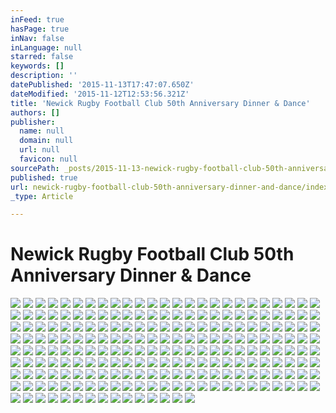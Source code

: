 ```yaml
---
inFeed: true
hasPage: true
inNav: false
inLanguage: null
starred: false
keywords: []
description: ''
datePublished: '2015-11-13T17:47:07.650Z'
dateModified: '2015-11-12T12:53:56.321Z'
title: 'Newick Rugby Football Club 50th Anniversary Dinner & Dance'
authors: []
publisher:
  name: null
  domain: null
  url: null
  favicon: null
sourcePath: _posts/2015-11-13-newick-rugby-football-club-50th-anniversary-dinner-and-dance.md
published: true
url: newick-rugby-football-club-50th-anniversary-dinner-and-dance/index.html
_type: Article

---
```

# Newick Rugby Football Club 50th Anniversary Dinner & Dance
![](https://the-grid-user-content.s3-us-west-2.amazonaws.com/dd0244bc-fda2-4b1a-990c-3d86cdc2e512.JPG)
![](https://the-grid-user-content.s3-us-west-2.amazonaws.com/9858d53b-8f95-46b0-b264-ae4017bbb415.JPG)
![](https://the-grid-user-content.s3-us-west-2.amazonaws.com/4b6475c8-ce59-4d75-80ee-2eeb6bb93b6c.JPG)
![](https://the-grid-user-content.s3-us-west-2.amazonaws.com/5d3139a0-6ac1-4dcf-b440-9a65b8496037.JPG)
![](https://the-grid-user-content.s3-us-west-2.amazonaws.com/a8af692a-421b-48ea-bdc9-97d2a53c90bf.JPG)
![](https://the-grid-user-content.s3-us-west-2.amazonaws.com/796dadf1-2e5d-46e5-8366-0a16de8d43dd.JPG)
![](https://the-grid-user-content.s3-us-west-2.amazonaws.com/667dfa12-8659-4d06-8b9a-969d221acb3f.JPG)
![](https://the-grid-user-content.s3-us-west-2.amazonaws.com/1f6f30f5-2c27-4c97-83c7-3d0910b914f9.JPG)
![](https://the-grid-user-content.s3-us-west-2.amazonaws.com/568baa3e-abc1-4810-b821-cde5483db0a9.JPG)
![](https://the-grid-user-content.s3-us-west-2.amazonaws.com/e89533b6-3d70-4a65-bf1f-b3a613083078.JPG)
![](https://the-grid-user-content.s3-us-west-2.amazonaws.com/71b4b605-08b3-4cec-9f2a-84b32bccfccb.JPG)
![](https://the-grid-user-content.s3-us-west-2.amazonaws.com/a307b226-60b4-4465-8dbb-49fc016fc613.JPG)
![](https://the-grid-user-content.s3-us-west-2.amazonaws.com/ba8710b1-f313-4742-9bbd-762e7c6f9cdf.JPG)
![](https://the-grid-user-content.s3-us-west-2.amazonaws.com/16ac5a57-a5ed-4890-83d2-59c2ca5b02b8.JPG)
![](https://the-grid-user-content.s3-us-west-2.amazonaws.com/75d038df-90e5-4f90-8ca9-db9dee7a1e7a.JPG)
![](https://the-grid-user-content.s3-us-west-2.amazonaws.com/f15b0588-e1b3-4060-a020-c9a2119cb6b4.JPG)
![](https://the-grid-user-content.s3-us-west-2.amazonaws.com/88904e4d-8cea-4903-b2bf-d8c2092bd02d.JPG)
![](https://the-grid-user-content.s3-us-west-2.amazonaws.com/afb6c1e5-5670-461c-8214-c754b97bac26.JPG)
![](https://the-grid-user-content.s3-us-west-2.amazonaws.com/8f8205a0-a2ad-4048-90fd-745b9589a684.JPG)
![](https://the-grid-user-content.s3-us-west-2.amazonaws.com/a3e7736c-f8a5-4b49-a8da-dad65b26df5a.JPG)
![](https://the-grid-user-content.s3-us-west-2.amazonaws.com/b3ed7fc6-2e10-45c4-9d70-64a42bcc2a8a.JPG)
![](https://the-grid-user-content.s3-us-west-2.amazonaws.com/12456480-71d7-41ea-a0ba-49ed23b6120d.JPG)
![](https://the-grid-user-content.s3-us-west-2.amazonaws.com/f7971a21-c9d4-46eb-8b95-95a45bf2b2d4.JPG)
![](https://the-grid-user-content.s3-us-west-2.amazonaws.com/f1e1cacb-0df9-4c26-b3f7-9470cb5714de.JPG)
![](https://the-grid-user-content.s3-us-west-2.amazonaws.com/76899567-a3c2-4d9e-a722-78442d7a3522.JPG)
![](https://the-grid-user-content.s3-us-west-2.amazonaws.com/25013426-29d1-49a4-9a89-ed84df628200.JPG)
![](https://the-grid-user-content.s3-us-west-2.amazonaws.com/aeea8a98-afbd-47f3-9517-0ed3619de15a.JPG)
![](https://the-grid-user-content.s3-us-west-2.amazonaws.com/b7b5ab2a-53c4-4c4d-8080-8b2440460cb9.JPG)
![](https://the-grid-user-content.s3-us-west-2.amazonaws.com/f5322c2f-88d5-4808-af1a-03d080eb5fba.JPG)
![](https://the-grid-user-content.s3-us-west-2.amazonaws.com/e2a15d6c-8794-4cf8-bdc1-0c4161af60f8.JPG)
![](https://the-grid-user-content.s3-us-west-2.amazonaws.com/b027f5cf-6901-4f36-b3df-6423a29f0781.JPG)
![](https://the-grid-user-content.s3-us-west-2.amazonaws.com/4434ffd5-1414-40f4-8832-571fd3d36df0.JPG)
![](https://the-grid-user-content.s3-us-west-2.amazonaws.com/4d30839b-d3ad-4d14-ba3a-c596b8b8e6a5.JPG)
![](https://the-grid-user-content.s3-us-west-2.amazonaws.com/0ba64022-2204-44fe-8309-c99a65142b69.JPG)
![](https://the-grid-user-content.s3-us-west-2.amazonaws.com/9825a943-d87a-4ffe-9141-46e1ed023199.JPG)
![](https://the-grid-user-content.s3-us-west-2.amazonaws.com/22b4b594-5811-4ff7-8289-c6766c5a8d6b.JPG)
![](https://the-grid-user-content.s3-us-west-2.amazonaws.com/bb54ee0d-bbed-4835-8414-9db6967fb67e.JPG)
![](https://the-grid-user-content.s3-us-west-2.amazonaws.com/b4b58676-b70c-4b01-9f85-c948d3f551a5.JPG)
![](https://the-grid-user-content.s3-us-west-2.amazonaws.com/cac38929-fc86-489c-b91d-b0570fb81306.JPG)
![](https://the-grid-user-content.s3-us-west-2.amazonaws.com/7508777d-e931-4789-b802-9f56e2217b0b.JPG)
![](https://the-grid-user-content.s3-us-west-2.amazonaws.com/e56c083a-687f-4fc7-ab85-1884fbe5e392.JPG)
![](https://the-grid-user-content.s3-us-west-2.amazonaws.com/3e2ebd55-9579-4661-9bea-3ba567727851.JPG)
![](https://the-grid-user-content.s3-us-west-2.amazonaws.com/6fea1748-969c-4349-8031-f7d15ec82f2c.JPG)
![](https://the-grid-user-content.s3-us-west-2.amazonaws.com/32f172cc-72bc-4e63-81ac-9e65ab9f4d67.JPG)
![](https://the-grid-user-content.s3-us-west-2.amazonaws.com/bb7d5825-fcfe-4eaf-bc05-ef2de9ddf9d0.JPG)
![](https://the-grid-user-content.s3-us-west-2.amazonaws.com/2eaf065b-dddf-42ef-8ca8-e284f3a43b80.JPG)
![](https://the-grid-user-content.s3-us-west-2.amazonaws.com/0697582f-9b73-40d7-b97b-db1f944789e1.JPG)
![](https://the-grid-user-content.s3-us-west-2.amazonaws.com/53a3149e-fe0b-4091-b2fd-4f1d7e7a8c3b.JPG)
![](https://the-grid-user-content.s3-us-west-2.amazonaws.com/d59e2c7a-3969-45e7-b06f-1bb1890fb2ab.JPG)
![](https://the-grid-user-content.s3-us-west-2.amazonaws.com/1eb46861-bb70-4027-8227-1757273e427a.JPG)
![](https://the-grid-user-content.s3-us-west-2.amazonaws.com/38cb7c97-d3ab-4043-bbd9-67cfe0faa1c1.JPG)
![](https://the-grid-user-content.s3-us-west-2.amazonaws.com/3ec3f46c-ecaf-4124-945e-aee356afb093.JPG)
![](https://the-grid-user-content.s3-us-west-2.amazonaws.com/f6caaf88-9b4d-4972-ba04-6875ac0d86f7.JPG)
![](https://the-grid-user-content.s3-us-west-2.amazonaws.com/5264994a-ffcc-4f04-96e8-511de8b9a2f2.JPG)
![](https://the-grid-user-content.s3-us-west-2.amazonaws.com/89477645-c799-4ee6-a24a-eef447442487.JPG)
![](https://the-grid-user-content.s3-us-west-2.amazonaws.com/6fbcc1f3-5ae7-4f14-8b6a-5a92a26dc173.JPG)
![](https://the-grid-user-content.s3-us-west-2.amazonaws.com/93e89b15-42f7-498d-a5a9-48ea3bd365a4.JPG)
![](https://the-grid-user-content.s3-us-west-2.amazonaws.com/208ff044-f0f5-4a9b-b0ec-49d82afca604.JPG)
![](https://the-grid-user-content.s3-us-west-2.amazonaws.com/0e779e37-bd27-4d73-b51b-1c7510bf0807.JPG)
![](https://the-grid-user-content.s3-us-west-2.amazonaws.com/d32d7239-4dbf-401b-a1d4-d647e791eaf1.JPG)
![](https://the-grid-user-content.s3-us-west-2.amazonaws.com/972746f9-b1c5-44ac-8a25-b30c1bdf9706.JPG)
![](https://the-grid-user-content.s3-us-west-2.amazonaws.com/ad9204e8-ef12-4397-984d-9351685b5352.JPG)
![](https://the-grid-user-content.s3-us-west-2.amazonaws.com/7c9ba80c-495d-4f26-813c-035c7eb03847.JPG)
![](https://the-grid-user-content.s3-us-west-2.amazonaws.com/2be55b37-5f09-4373-ab6b-8cb736bae792.JPG)
![](https://the-grid-user-content.s3-us-west-2.amazonaws.com/fab31a83-a316-41c7-9e43-704eff612e63.JPG)
![](https://the-grid-user-content.s3-us-west-2.amazonaws.com/6b2d00ac-a646-44a5-9726-a394ea3b05e5.JPG)
![](https://the-grid-user-content.s3-us-west-2.amazonaws.com/6dad0e0b-c73c-49a8-8613-3c55692b35fd.JPG)
![](https://the-grid-user-content.s3-us-west-2.amazonaws.com/a1e17ba0-08a2-495a-86ab-dfac1a48be48.JPG)
![](https://the-grid-user-content.s3-us-west-2.amazonaws.com/81fe4c38-5428-405d-92e3-97c15e7e9d82.JPG)
![](https://the-grid-user-content.s3-us-west-2.amazonaws.com/1a362ce4-10b1-4f07-88aa-1b68353bda7f.JPG)
![](https://the-grid-user-content.s3-us-west-2.amazonaws.com/f0896845-c46c-4103-a01c-812189f37969.JPG)
![](https://the-grid-user-content.s3-us-west-2.amazonaws.com/a0a5bd1f-7cc5-4e37-8cbe-1fc9b41dba35.JPG)
![](https://the-grid-user-content.s3-us-west-2.amazonaws.com/88db5448-0d9e-44f2-b098-9e6ea7868508.JPG)
![](https://the-grid-user-content.s3-us-west-2.amazonaws.com/c8f9821f-ace5-4fa7-894f-c5242ddd9e26.JPG)
![](https://the-grid-user-content.s3-us-west-2.amazonaws.com/ad839d81-eea5-4e23-ab62-979888a2b77e.JPG)
![](https://the-grid-user-content.s3-us-west-2.amazonaws.com/c9fc2835-1bef-4a7a-aeac-46baed46b965.JPG)
![](https://the-grid-user-content.s3-us-west-2.amazonaws.com/47d56288-8570-4d70-ad0d-37084ba4d72f.JPG)
![](https://the-grid-user-content.s3-us-west-2.amazonaws.com/5b365347-06df-4a2a-8e45-37bf45c7b257.JPG)
![](https://the-grid-user-content.s3-us-west-2.amazonaws.com/0fe6dc60-d4c1-4e5c-95ec-09a3edad638a.JPG)
![](https://the-grid-user-content.s3-us-west-2.amazonaws.com/4af4f74d-1196-47c4-a6ed-1bf39b12bc1d.JPG)
![](https://the-grid-user-content.s3-us-west-2.amazonaws.com/31bc97b8-a78f-4b6f-860f-0f5030b80f03.JPG)
![](https://the-grid-user-content.s3-us-west-2.amazonaws.com/286c4bdf-cca0-4bb0-8ccb-a125f31846d7.JPG)
![](https://the-grid-user-content.s3-us-west-2.amazonaws.com/d7426705-5ac3-4cfa-85ef-0d7b4ddc2699.JPG)
![](https://the-grid-user-content.s3-us-west-2.amazonaws.com/3bb75896-cb0b-4109-8995-62bc0cffc80e.JPG)
![](https://the-grid-user-content.s3-us-west-2.amazonaws.com/132c7cec-cbda-4302-81b3-06514dd2c7e0.JPG)
![](https://the-grid-user-content.s3-us-west-2.amazonaws.com/572e2326-7411-425d-820d-72f360d7773f.JPG)
![](https://the-grid-user-content.s3-us-west-2.amazonaws.com/5ded0fd0-e9ef-4b90-bbfa-ea5dad053496.JPG)
![](https://the-grid-user-content.s3-us-west-2.amazonaws.com/26294486-7d52-46fc-a31f-8ed0b584185c.JPG)
![](https://the-grid-user-content.s3-us-west-2.amazonaws.com/79224c7b-bced-4cd0-97db-4bbb8d3ad4cf.JPG)
![](https://the-grid-user-content.s3-us-west-2.amazonaws.com/c6cad033-e42f-4dcc-b561-df293528700a.JPG)
![](https://the-grid-user-content.s3-us-west-2.amazonaws.com/4be04a81-5fe9-4680-8279-263551c73065.JPG)
![](https://the-grid-user-content.s3-us-west-2.amazonaws.com/e6065fa7-1235-4437-becc-a08e98379583.JPG)
![](https://the-grid-user-content.s3-us-west-2.amazonaws.com/334b2d61-745c-4b85-89a9-7151d2f60c62.JPG)
![](https://the-grid-user-content.s3-us-west-2.amazonaws.com/98a0b6a3-06ac-43d3-bafc-dfdb14b1ed43.JPG)
![](https://the-grid-user-content.s3-us-west-2.amazonaws.com/112d83ec-d0e9-425a-982d-c3752ed517f6.JPG)
![](https://the-grid-user-content.s3-us-west-2.amazonaws.com/914f1b99-c1e4-42da-8362-27c423f4fea4.JPG)
![](https://the-grid-user-content.s3-us-west-2.amazonaws.com/fa9356ed-7a7c-4f6e-a8cf-c46265ac4e98.JPG)
![](https://the-grid-user-content.s3-us-west-2.amazonaws.com/5e44f622-7346-4675-b99a-e571ad95ed80.JPG)
![](https://the-grid-user-content.s3-us-west-2.amazonaws.com/5678fa5a-e17d-4cdf-b8c1-a91365680480.JPG)
![](https://the-grid-user-content.s3-us-west-2.amazonaws.com/bff16952-68e9-4fc3-81c8-59ec6c902147.JPG)
![](https://the-grid-user-content.s3-us-west-2.amazonaws.com/e8939b64-b317-4e72-b5c2-37ff339e45e5.JPG)
![](https://the-grid-user-content.s3-us-west-2.amazonaws.com/06c4a19e-fed6-44cb-b5b5-5c55c0ab48c2.JPG)
![](https://the-grid-user-content.s3-us-west-2.amazonaws.com/64381f12-60da-44a9-ad8f-1059f3f4a060.JPG)
![](https://the-grid-user-content.s3-us-west-2.amazonaws.com/fbb7ca9e-508b-4e74-84c8-42099a66c4d6.JPG)
![](https://the-grid-user-content.s3-us-west-2.amazonaws.com/dda4d7f4-6d2c-4f35-98ce-6a10da32567b.JPG)
![](https://the-grid-user-content.s3-us-west-2.amazonaws.com/cee1c9a0-ad08-492e-bba1-c12d455f4e96.JPG)
![](https://the-grid-user-content.s3-us-west-2.amazonaws.com/74eae383-4fc6-4762-985e-c77d4fcdd9fc.JPG)
![](https://the-grid-user-content.s3-us-west-2.amazonaws.com/de2cd79c-8b71-4749-a231-5d87e5236744.JPG)
![](https://the-grid-user-content.s3-us-west-2.amazonaws.com/44f18fcd-6c9e-423a-9850-5c97bfa93373.JPG)
![](https://the-grid-user-content.s3-us-west-2.amazonaws.com/4dd40295-d936-4050-8bb5-a4bf957bffee.JPG)
![](https://the-grid-user-content.s3-us-west-2.amazonaws.com/265c28db-9f72-46f1-986b-b239a5148770.JPG)
![](https://the-grid-user-content.s3-us-west-2.amazonaws.com/b59bfa10-6151-40df-87d7-dfd07508c9bb.JPG)
![](https://the-grid-user-content.s3-us-west-2.amazonaws.com/5d593e62-84ec-41c3-898f-959f59e1e900.JPG)
![](https://the-grid-user-content.s3-us-west-2.amazonaws.com/356f3d5f-8eb0-4c71-8cd9-7f46679b5f1a.JPG)
![](https://the-grid-user-content.s3-us-west-2.amazonaws.com/8065e4fe-a28c-49af-8249-0a27a69caa52.JPG)
![](https://the-grid-user-content.s3-us-west-2.amazonaws.com/09aa8681-4959-473a-87df-89ff225ccc1a.JPG)
![](https://the-grid-user-content.s3-us-west-2.amazonaws.com/46bd7443-184f-45f0-9e21-be9bcec14c10.JPG)
![](https://the-grid-user-content.s3-us-west-2.amazonaws.com/584aa49e-70da-454a-b940-22dcd880229a.JPG)
![](https://the-grid-user-content.s3-us-west-2.amazonaws.com/89eff7b1-8d0b-4c41-b3df-949d1b1fe922.JPG)
![](https://the-grid-user-content.s3-us-west-2.amazonaws.com/32b5458e-5aed-4170-aa61-7597753a69d9.JPG)
![](https://the-grid-user-content.s3-us-west-2.amazonaws.com/bdab7c0c-c48f-4130-864f-1b35f7586c87.JPG)
![](https://the-grid-user-content.s3-us-west-2.amazonaws.com/4b9076c3-f401-40fd-add2-284a35cb65f0.JPG)
![](https://the-grid-user-content.s3-us-west-2.amazonaws.com/117d48f7-711f-4da7-8d41-caf1cfcd3917.JPG)
![](https://the-grid-user-content.s3-us-west-2.amazonaws.com/467014cb-f673-4c1e-8c16-7a1dc04ebc3c.JPG)
![](https://the-grid-user-content.s3-us-west-2.amazonaws.com/ae0e0b01-c141-4fc8-889f-2692fc5ed9ff.JPG)
![](https://the-grid-user-content.s3-us-west-2.amazonaws.com/6affea57-7e19-4199-8716-f3400a301525.JPG)
![](https://the-grid-user-content.s3-us-west-2.amazonaws.com/2be8d629-b3ce-4d36-81c9-1e0d6f8ff62a.JPG)
![](https://the-grid-user-content.s3-us-west-2.amazonaws.com/d406e428-e92d-459f-8ece-c32c890fa4e6.JPG)
![](https://the-grid-user-content.s3-us-west-2.amazonaws.com/6257878a-de1c-4623-ad26-2592765ef53f.JPG)
![](https://the-grid-user-content.s3-us-west-2.amazonaws.com/cf97c4ea-cc57-49aa-855e-e803335c1785.JPG)
![](https://the-grid-user-content.s3-us-west-2.amazonaws.com/b09a77c5-37cf-44f3-8dca-ccfcd7aa5264.JPG)
![](https://the-grid-user-content.s3-us-west-2.amazonaws.com/1b8bb469-7364-48dd-96b4-6967f74d89e1.JPG)
![](https://the-grid-user-content.s3-us-west-2.amazonaws.com/731f9abf-fbfb-4af5-a1f9-49f0fb7625c8.JPG)
![](https://the-grid-user-content.s3-us-west-2.amazonaws.com/e4bab4b0-1109-428c-a35f-4faa9e7b4615.JPG)
![](https://the-grid-user-content.s3-us-west-2.amazonaws.com/b9ab78a2-72d5-4358-962a-cc80122b4f98.JPG)
![](https://the-grid-user-content.s3-us-west-2.amazonaws.com/530fc03c-0bcd-45c6-a9eb-721a70a6aa7e.JPG)
![](https://the-grid-user-content.s3-us-west-2.amazonaws.com/59576401-3bfb-4f84-9e8a-36ae5c7b027d.JPG)
![](https://the-grid-user-content.s3-us-west-2.amazonaws.com/7dc7aec5-39b5-43ed-bad3-b6ad2f626914.JPG)
![](https://the-grid-user-content.s3-us-west-2.amazonaws.com/6110e03d-f152-41f7-b358-73a587a92069.JPG)
![](https://the-grid-user-content.s3-us-west-2.amazonaws.com/5cda6a22-f240-4296-9c3c-705848418efa.JPG)
![](https://the-grid-user-content.s3-us-west-2.amazonaws.com/240b2cec-352a-4ec3-b26d-5f96cbc6feb8.JPG)
![](https://the-grid-user-content.s3-us-west-2.amazonaws.com/04cf5398-b9b9-43f8-adbd-7880cb3fbaab.JPG)
![](https://the-grid-user-content.s3-us-west-2.amazonaws.com/f95e26d3-b9fc-40b8-a2ed-4f5f84978175.JPG)
![](https://the-grid-user-content.s3-us-west-2.amazonaws.com/93394486-6197-4588-b05f-16eaa8d12973.JPG)
![](https://the-grid-user-content.s3-us-west-2.amazonaws.com/f431e1c5-2f2f-4cdc-843a-e5494014666b.JPG)
![](https://the-grid-user-content.s3-us-west-2.amazonaws.com/98cf7010-23cc-4108-acfd-dc6e21f7ea77.JPG)
![](https://the-grid-user-content.s3-us-west-2.amazonaws.com/10747301-c1d0-4ea4-a5dc-d3436e40deee.JPG)
![](https://the-grid-user-content.s3-us-west-2.amazonaws.com/bf7bfd7a-2a89-4c83-b80d-455d8b448144.JPG)
![](https://the-grid-user-content.s3-us-west-2.amazonaws.com/125c45fc-e3bf-48ce-b4e2-9bb9e650cc64.JPG)
![](https://the-grid-user-content.s3-us-west-2.amazonaws.com/fc8aaa20-092b-4127-93a7-38ebfabbc50a.JPG)
![](https://the-grid-user-content.s3-us-west-2.amazonaws.com/4d92c069-b796-4a9b-9b45-2b8134597ba5.JPG)
![](https://the-grid-user-content.s3-us-west-2.amazonaws.com/14cd0a98-4d90-4576-90bf-cdcf839ddd87.JPG)
![](https://the-grid-user-content.s3-us-west-2.amazonaws.com/6a18833c-4d86-4c9a-bdfe-5f7d39eb3962.JPG)
![](https://the-grid-user-content.s3-us-west-2.amazonaws.com/25b3ea8a-6eda-4399-ae36-3a39c048dca1.JPG)
![](https://the-grid-user-content.s3-us-west-2.amazonaws.com/46332b2c-bfec-4d96-8781-080d06894a56.JPG)
![](https://the-grid-user-content.s3-us-west-2.amazonaws.com/d97e4a8e-ef6b-45f9-9f77-d4aa4d93b611.JPG)
![](https://the-grid-user-content.s3-us-west-2.amazonaws.com/249e444b-071a-4e6b-acf4-9a3e25478a4d.JPG)
![](https://the-grid-user-content.s3-us-west-2.amazonaws.com/e0c42511-b056-4bcd-a1ad-fa7e2d9892fc.JPG)
![](https://the-grid-user-content.s3-us-west-2.amazonaws.com/bd692f68-1f9c-42ac-9d94-88aca889f12f.JPG)
![](https://the-grid-user-content.s3-us-west-2.amazonaws.com/2541b635-a115-4177-93ea-c4f468ad688e.JPG)
![](https://the-grid-user-content.s3-us-west-2.amazonaws.com/4a77e18b-cb4e-4eec-be9b-99783ab7eb76.JPG)
![](https://the-grid-user-content.s3-us-west-2.amazonaws.com/1826f94f-1bdb-4395-8dd3-4ca6fb33c3f0.JPG)
![](https://the-grid-user-content.s3-us-west-2.amazonaws.com/0a5f252f-99b6-4384-9f71-e9ca3d057c07.JPG)
![](https://the-grid-user-content.s3-us-west-2.amazonaws.com/b3494619-31ca-4d03-866d-d6bb019dabfc.JPG)
![](https://the-grid-user-content.s3-us-west-2.amazonaws.com/965d4947-5db0-4415-a9f0-8cac66bd9d85.JPG)
![](https://the-grid-user-content.s3-us-west-2.amazonaws.com/769c847f-30b0-4edc-acbb-d6f986099f1d.JPG)
![](https://the-grid-user-content.s3-us-west-2.amazonaws.com/5522aa62-fa74-4509-9156-4bfafbb5e386.JPG)
![](https://the-grid-user-content.s3-us-west-2.amazonaws.com/b2cf4688-a5e0-442b-a2e4-c6806e18794d.JPG)
![](https://the-grid-user-content.s3-us-west-2.amazonaws.com/f9943020-231e-409a-9a09-b15ae287907b.JPG)
![](https://the-grid-user-content.s3-us-west-2.amazonaws.com/1c7d66e5-75d8-4599-a970-c03a6981ec7e.JPG)
![](https://the-grid-user-content.s3-us-west-2.amazonaws.com/20fcfd3a-0b1a-49fb-8e6e-6c76e5aa0312.JPG)
![](https://the-grid-user-content.s3-us-west-2.amazonaws.com/aadc084a-09ce-40b4-8347-e76da50cbb03.JPG)
![](https://the-grid-user-content.s3-us-west-2.amazonaws.com/0833e500-fc90-4624-974b-f523b60bd046.JPG)
![](https://the-grid-user-content.s3-us-west-2.amazonaws.com/b0344d4d-c9c3-49a8-a5c0-82b8a69dbee2.JPG)
![](https://the-grid-user-content.s3-us-west-2.amazonaws.com/730bbace-9093-43bd-8000-59e983e98457.JPG)
![](https://the-grid-user-content.s3-us-west-2.amazonaws.com/03f9e6ba-3fff-4592-86a8-d18d9de5e058.JPG)
![](https://the-grid-user-content.s3-us-west-2.amazonaws.com/09fc766a-dfb9-45e8-b1da-6f27982dfbc8.JPG)
![](https://the-grid-user-content.s3-us-west-2.amazonaws.com/89df56d4-0f68-408c-953f-78c203c134d9.JPG)
![](https://the-grid-user-content.s3-us-west-2.amazonaws.com/2d0ac91c-95fd-4348-84f2-e161a1a513ef.JPG)
![](https://the-grid-user-content.s3-us-west-2.amazonaws.com/30938349-4f0d-4ed9-91c9-8a0bb310bd99.JPG)
![](https://the-grid-user-content.s3-us-west-2.amazonaws.com/a52f4d42-b16e-4990-a072-8cbbcafa0f5b.JPG)
![](https://the-grid-user-content.s3-us-west-2.amazonaws.com/0ea619e5-ac86-43c3-98bd-0bf03c3d9042.JPG)
![](https://the-grid-user-content.s3-us-west-2.amazonaws.com/5ea6c3b5-9088-4a6e-b7b7-8e369b61cfd3.JPG)
![](https://the-grid-user-content.s3-us-west-2.amazonaws.com/679f80e3-c850-412c-8a45-08100c366b57.JPG)
![](https://the-grid-user-content.s3-us-west-2.amazonaws.com/5b208cfe-5842-495a-8e8c-e278a73a3186.JPG)
![](https://the-grid-user-content.s3-us-west-2.amazonaws.com/b90b518c-3b00-4dc4-9a4b-faa49f0f0980.JPG)
![](https://the-grid-user-content.s3-us-west-2.amazonaws.com/6288c128-a9a2-4866-9ba9-c08ae342bc36.JPG)
![](https://the-grid-user-content.s3-us-west-2.amazonaws.com/98376c72-1fd1-412f-86c6-c42897a33ed5.JPG)
![](https://the-grid-user-content.s3-us-west-2.amazonaws.com/2cb2c657-2fba-43c2-bab4-dd6ca677c2bc.JPG)
![](https://the-grid-user-content.s3-us-west-2.amazonaws.com/21c51cb8-08d4-4881-85ad-10d4fc3e5ef0.JPG)
![](https://the-grid-user-content.s3-us-west-2.amazonaws.com/cffa2355-2077-41be-94cf-e2e2a60afb2a.JPG)
![](https://the-grid-user-content.s3-us-west-2.amazonaws.com/f4abf023-4c70-47c3-9dc3-172e5ce1346f.JPG)
![](https://the-grid-user-content.s3-us-west-2.amazonaws.com/ad88bb27-118d-453a-b997-7be1efb0f8a3.JPG)
![](https://the-grid-user-content.s3-us-west-2.amazonaws.com/d8beb90b-d2ce-43ac-bea8-91a8785fee83.JPG)
![](https://the-grid-user-content.s3-us-west-2.amazonaws.com/b89af650-524f-4cf1-831d-ea88745a8287.JPG)
![](https://the-grid-user-content.s3-us-west-2.amazonaws.com/9027a76b-8480-4725-ba86-9598ec4f7413.JPG)
![](https://the-grid-user-content.s3-us-west-2.amazonaws.com/f72eadbf-9bce-4e88-82d4-045e68535bca.JPG)
![](https://the-grid-user-content.s3-us-west-2.amazonaws.com/ae23eda9-ce47-496e-93c2-5c76369067f5.JPG)
![](https://the-grid-user-content.s3-us-west-2.amazonaws.com/a06d8eaf-19d6-4ba9-a5b5-f09ee6494c85.JPG)
![](https://the-grid-user-content.s3-us-west-2.amazonaws.com/46e3bb07-fd4e-4219-8c20-9857ca4a98f4.JPG)
![](https://the-grid-user-content.s3-us-west-2.amazonaws.com/67ec14ff-382f-4bee-b1c0-8ef631c86299.JPG)
![](https://the-grid-user-content.s3-us-west-2.amazonaws.com/bb3eb5bb-3611-4683-a66c-277e53681590.JPG)
![](https://the-grid-user-content.s3-us-west-2.amazonaws.com/9418b53b-78a3-4a6f-a8f5-5ec1ea614c06.JPG)
![](https://the-grid-user-content.s3-us-west-2.amazonaws.com/df1e893a-ba86-4287-86a4-3cdc97cac401.JPG)
![](https://the-grid-user-content.s3-us-west-2.amazonaws.com/53f8b5a3-540e-4942-830f-c728837a4636.JPG)
![](https://the-grid-user-content.s3-us-west-2.amazonaws.com/0b11c42b-84ea-4645-b003-95ff1276752d.JPG)
![](https://the-grid-user-content.s3-us-west-2.amazonaws.com/4292e71d-52b3-41bc-8a15-852b756ed4d7.JPG)
![](https://the-grid-user-content.s3-us-west-2.amazonaws.com/aff9ee74-0e74-4c6a-b318-4f020526e9c3.JPG)
![](https://the-grid-user-content.s3-us-west-2.amazonaws.com/78efc7c4-c309-4f7d-b577-57c6c6928dbe.JPG)
![](https://the-grid-user-content.s3-us-west-2.amazonaws.com/924f0033-3c11-45a4-b62a-093b0998658e.JPG)
![](https://the-grid-user-content.s3-us-west-2.amazonaws.com/c6ecc7f7-16cb-4370-89c1-6c4c5321d9d4.JPG)
![](https://the-grid-user-content.s3-us-west-2.amazonaws.com/db01dda0-dbda-413f-bce2-760bbf9c4240.JPG)
![](https://the-grid-user-content.s3-us-west-2.amazonaws.com/7cc74f48-4416-48e7-9a45-b9e075fde604.JPG)
![](https://the-grid-user-content.s3-us-west-2.amazonaws.com/1b7dbb4d-086a-41a4-a0d1-e3f6645a7522.JPG)
![](https://the-grid-user-content.s3-us-west-2.amazonaws.com/35d0fd0c-6247-47c6-a6e8-3cbc4bebc0e6.JPG)